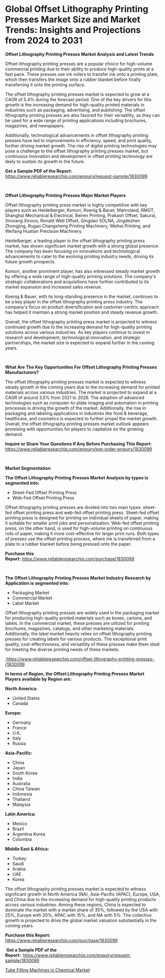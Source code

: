 <p><h1>Global Offset Lithography Printing Presses Market Size and Market Trends: Insights and Projections from 2024 to 2031</h1></p><p><strong>Offset Lithography Printing Presses Market Analysis and Latest Trends</strong></p>
<p><p>Offset lithography printing presses are a popular choice for high-volume commercial printing due to their ability to produce high-quality prints at a fast pace. These presses use ink rollers to transfer ink onto a printing plate, which then transfers the image onto a rubber blanket before finally transferring it onto the printing surface.</p><p>The offset lithography printing presses market is expected to grow at a CAGR of 5.4% during the forecast period. One of the key drivers for this growth is the increasing demand for high-quality printed materials in industries such as packaging, advertising, and publishing. The offset lithography printing presses are also favored for their versatility, as they can be used for a wide range of printing applications including brochures, magazines, and newspapers.</p><p>Additionally, technological advancements in offset lithography printing presses have led to improvements in efficiency, speed, and print quality, further driving market growth. The rise of digital printing technologies may pose a challenge to the offset lithography printing presses market, but continuous innovation and development in offset printing technology are likely to sustain its growth in the future.</p></p>
<p><strong>Get a Sample PDF of the Report:&nbsp;</strong> <a href="https://www.reliableresearchiq.com/enquiry/request-sample/1830099">https://www.reliableresearchiq.com/enquiry/request-sample/1830099</a></p>
<p>&nbsp;</p>
<p><strong>Offset Lithography Printing Presses Major Market Players</strong></p>
<p><p>Offset lithography printing press market is highly competitive with key players such as Heidelberger, Komori, Koenig & Bauer, Manroland, RMGT, Shanghai Mechanical & Electrical, Beiren Printing, Prakash Offset, Sakurai, Xinxiang Xinovo, Ronald Web Offset, Qingdao SOLNA, Jingdezhen Zhongjing, Rugao Changsheng Printing Machinery, Weihai Printing, and Weifang Huatian Precision Machinery.</p><p>Heidelberger, a leading player in the offset lithography printing press market, has shown significant market growth with a strong global presence. The company has been focusing on innovations and technological advancements to cater to the evolving printing industry needs, driving its future growth prospects.</p><p>Komori, another prominent player, has also witnessed steady market growth by offering a wide range of high-quality printing solutions. The company's strategic collaborations and acquisitions have further contributed to its market expansion and increased sales revenue.</p><p>Koenig & Bauer, with its long-standing presence in the market, continues to be a key player in the offset lithography printing press industry. The company's focus on product diversification and customer-centric approach has helped it maintain a strong market position and steady revenue growth.</p><p>Overall, the offset lithography printing press market is projected to witness continued growth due to the increasing demand for high-quality printing solutions across various industries. As key players continue to invest in research and development, technological innovation, and strategic partnerships, the market size is expected to expand further in the coming years.</p></p>
<p>&nbsp;</p>
<p><strong>What Are The Key Opportunities For Offset Lithography Printing Presses Manufacturers?</strong></p>
<p><p>The offset lithography printing presses market is expected to witness steady growth in the coming years due to the increasing demand for printed materials across various industries. The market is projected to expand at a CAGR of around 3.5% from 2021 to 2026. The adoption of advanced technologies such as computer-to-plate imaging and automation in printing processes is driving the growth of the market. Additionally, the rise in packaging and labeling applications in industries like food & beverage, healthcare, and cosmetics is expected to further propel the market growth. Overall, the offset lithography printing presses market outlook appears promising with opportunities for players to capitalize on the growing demand.</p></p>
<p><strong>Inquire or Share Your Questions If Any Before Purchasing This Report:</strong> <a href="https://www.reliableresearchiq.com/enquiry/pre-order-enquiry/1830099">https://www.reliableresearchiq.com/enquiry/pre-order-enquiry/1830099</a></p>
<p>&nbsp;</p>
<p><strong>Market Segmentation</strong></p>
<p><strong>The Offset Lithography Printing Presses Market Analysis by types is segmented into:</strong></p>
<p><ul><li>Sheet-Fed Offset Printing Press</li><li>Web-Fed Offset Printing Press</li></ul></p>
<p><p>Offset lithography printing presses are divided into two main types: sheet-fed offset printing press and web-fed offset printing press. Sheet-fed offset printing press is designed for printing on individual sheets of paper, making it suitable for smaller print jobs and personalization. Web-fed offset printing press, on the other hand, is used for high-volume printing on continuous rolls of paper, making it more cost-effective for larger print runs. Both types of presses use the offset printing process, where ink is transferred from a plate to a rubber blanket before being pressed onto the paper.</p></p>
<p><strong>Purchase this Report:&nbsp;</strong><a href="https://www.reliableresearchiq.com/purchase/1830099">https://www.reliableresearchiq.com/purchase/1830099</a></p>
<p>&nbsp;</p>
<p><strong>The Offset Lithography Printing Presses Market Industry Research by Application is segmented into:</strong></p>
<p><ul><li>Packaging Market</li><li>Commercial Market</li><li>Label Market</li></ul></p>
<p><p>Offset lithography printing presses are widely used in the packaging market for producing high-quality printed materials such as boxes, cartons, and labels. In the commercial market, these presses are utilized for printing brochures, magazines, catalogs, and other marketing materials. Additionally, the label market heavily relies on offset lithography printing presses for creating labels for various products. The exceptional print quality, cost-effectiveness, and versatility of these presses make them ideal for meeting the diverse printing needs of these markets.</p></p>
<p><a href="https://www.reliableresearchiq.com/offset-lithography-printing-presses-r1830099">&nbsp;https://www.reliableresearchiq.com/offset-lithography-printing-presses-r1830099</a></p>
<p><strong>In terms of Region, the Offset Lithography Printing Presses Market Players available by Region are:</strong></p>
<p>
    <p> <strong> North America: </strong>
        <ul>
            <li>United States</li>
            <li>Canada</li>
        </ul>
        </p> 
    <p> <strong> Europe: </strong>
        <ul>
            <li>Germany</li>
            <li>France</li>
            <li>U.K.</li>
            <li>Italy</li>
            <li>Russia</li>
        </ul>
        </p> 
    <p> <strong> Asia-Pacific: </strong>
        <ul>
            <li>China</li>
            <li>Japan</li>
            <li>South Korea</li>
            <li>India</li>
            <li>Australia</li>
            <li>China Taiwan</li>
            <li>Indonesia</li>
            <li>Thailand</li>
            <li>Malaysia</li>
        </ul>
        </p> 
    <p> <strong> Latin America: </strong>
        <ul>
            <li>Mexico</li>
            <li>Brazil</li>
            <li>Argentina Korea</li>
            <li>Colombia</li>
        </ul>
        </p> 
    <p> <strong> Middle East & Africa: </strong>
        <ul>
            <li>Turkey</li>
            <li>Saudi</li>
            <li>Arabia</li>
            <li>UAE</li>
            <li>Korea</li>
        </ul>
    </p>
    </p>
<p><p>The offset lithography printing presses market is expected to witness significant growth in North America (NA), Asia-Pacific (APAC), Europe, USA, and China due to the increasing demand for high-quality printing products across various industries. Among these regions, China is expected to dominate the market with a market share of 35%, followed by the USA with 25%, Europe with 20%, APAC with 15%, and NA with 5%. The collective growth is projected to drive the global market valuation substantially in the coming years.</p></p>
<p><strong>Purchase this Report: </strong><a href="https://www.reliableresearchiq.com/purchase/1830099">https://www.reliableresearchiq.com/purchase/1830099</a></p>
<p>&nbsp;<strong>Get a Sample PDF of the Report:&nbsp;&nbsp;</strong><a href="https://www.reliableresearchiq.com/enquiry/request-sample/1830099">https://www.reliableresearchiq.com/enquiry/request-sample/1830099</a></p>
<p><strong></strong></p>
<p><p><a href="https://github.com/bushilahore52/Market-Research-Report-List-1/blob/main/tube-filling-machines-in-chemical-market.md">Tube Filling Machines in Chemical Market</a></p></p>